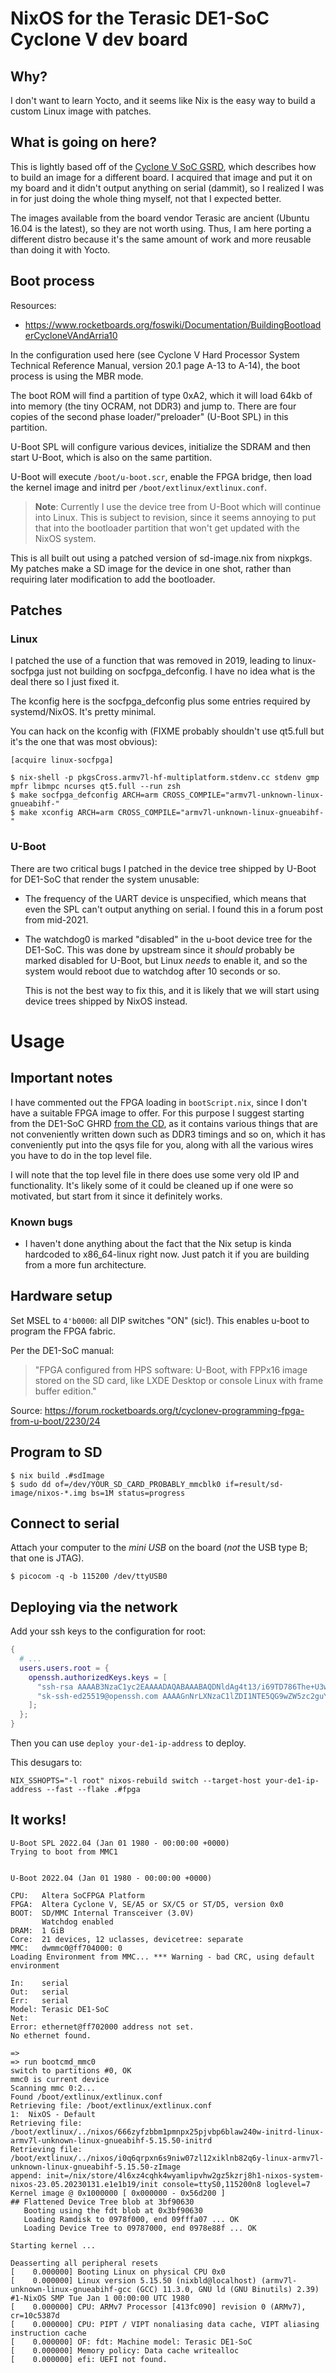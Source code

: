 # NixOS for the Terasic DE1-SoC Cyclone V dev board

## Why?

I don't want to learn Yocto, and it seems like Nix is the easy way to build a
custom Linux image with patches.

## What is going on here?

This is lightly based off of the [Cyclone V SoC
GSRD](https://www.rocketboards.org/foswiki/Documentation/CycloneVSoCGSRD),
which describes how to build an image for a different board. I acquired that
image and put it on my board and it didn't output anything on serial (dammit),
so I realized I was in for just doing the whole thing myself, not that I
expected better.

The images available from the board vendor Terasic are ancient (Ubuntu 16.04 is
the latest), so they are not worth using. Thus, I am here porting a different
distro because it's the same amount of work and more reusable than doing it
with Yocto.

## Boot process

Resources:
* https://www.rocketboards.org/foswiki/Documentation/BuildingBootloaderCycloneVAndArria10

In the configuration used here (see Cyclone V Hard Processor System
Technical Reference Manual, version 20.1 page A-13 to A-14), the boot process
is using the MBR mode.

The boot ROM will find a partition of type 0xA2, which it will load 64kb of
into memory (the tiny OCRAM, not DDR3) and jump to. There are four copies of
the second phase loader/"preloader" (U-Boot SPL) in this partition.

U-Boot SPL will configure various devices, initialize the SDRAM and then start
U-Boot, which is also on the same partition.

U-Boot will execute `/boot/u-boot.scr`, enable the FPGA bridge, then load the
kernel image and initrd per `/boot/extlinux/extlinux.conf`.

> **Note**: Currently I use the device tree from U-Boot which will continue
> into Linux. This is subject to revision, since it seems annoying to put that
> into the bootloader partition that won't get updated with the NixOS system.

This is all built out using a patched version of sd-image.nix from nixpkgs.
My patches make a SD image for the device in one shot, rather than requiring
later modification to add the bootloader.

## Patches

### Linux

I patched the use of a function that was removed in 2019, leading to
linux-socfpga just not building on socfpga_defconfig. I have no idea what is
the deal there so I just fixed it.

The kconfig here is the socfpga_defconfig plus some entries required by
systemd/NixOS. It's pretty minimal.

You can hack on the kconfig with (FIXME probably shouldn't use qt5.full but
it's the one that was most obvious):

```
[acquire linux-socfpga]

$ nix-shell -p pkgsCross.armv7l-hf-multiplatform.stdenv.cc stdenv gmp mpfr libmpc ncurses qt5.full --run zsh
$ make socfpga_defconfig ARCH=arm CROSS_COMPILE="armv7l-unknown-linux-gnueabihf-"
$ make xconfig ARCH=arm CROSS_COMPILE="armv7l-unknown-linux-gnueabihf-"
```

### U-Boot

There are two critical bugs I patched in the device tree shipped by U-Boot for
DE1-SoC that render the system unusable:

* The frequency of the UART device is unspecified, which means that even the
  SPL can't output anything on serial. I found this in a forum post from
  mid-2021.
* The watchdog0 is marked "disabled" in the u-boot device tree for the
  DE1-SoC. This was done by upstream since it *should* probably be marked
  disabled for U-Boot, but Linux *needs* to enable it, and so the system would
  reboot due to watchdog after 10 seconds or so.

  This is not the best way to fix this, and it is likely that we will start
  using device trees shipped by NixOS instead.

# Usage

## Important notes

I have commented out the FPGA loading in `bootScript.nix`, since I don't have a
suitable FPGA image to offer. For this purpose I suggest starting from the
DE1-SoC GHRD [from the CD][de1-cd], as it contains various things that are not
conveniently written down such as DDR3 timings and so on, which it has
conveniently put into the qsys file for you, along with all the various wires
you have to do in the top level file.

I will note that the top level file in there does use some very old IP and
functionality. It's likely some of it could be cleaned up if one were
so motivated, but start from it since it definitely works.

[de1-cd]: https://www.terasic.com.tw/cgi-bin/page/archive.pl?Language=English&No=836&PartNo=4

### Known bugs

* I haven't done anything about the fact that the Nix setup is kinda hardcoded
  to x86_64-linux right now. Just patch it if you are building from a more fun
  architecture.

## Hardware setup

Set MSEL to `4'b0000`: all DIP switches "ON" (sic!). This enables u-boot to
program the FPGA fabric.

Per the DE1-SoC manual:

> "FPGA configured from HPS software: U-Boot, with FPPx16 image stored on the
> SD card, like LXDE Desktop or console Linux with frame buffer edition."

Source: https://forum.rocketboards.org/t/cyclonev-programming-fpga-from-u-boot/2230/24

## Program to SD

```
$ nix build .#sdImage
$ sudo dd of=/dev/YOUR_SD_CARD_PROBABLY_mmcblk0 if=result/sd-image/nixos-*.img bs=1M status=progress
```

## Connect to serial

Attach your computer to the *mini USB* on the board (*not* the USB type B; that
one is JTAG).

```
$ picocom -q -b 115200 /dev/ttyUSB0
```

## Deploying via the network

Add your ssh keys to the configuration for root:

```nix
{
  # ...
  users.users.root = {
    openssh.authorizedKeys.keys = [
      "ssh-rsa AAAAB3NzaC1yc2EAAAADAQABAAABAQDNldAg4t13/i69TD786The+U3wbiNUdW2Kc9KNWvEhgpf4y4x4Sft0oYfkPw5cjX4H3APqfD+b7ItAG0GCbwHw6KMYPoVMNK08zBMJUqt1XExbqGeFLqBaeqDsmEAYXJRbjMTAorpOCtgQdoCKK/DvZ51zUWXxT8UBNHSl19Ryv5Ry5VVdbAE35rqs57DQ9+ma6htXnsBEmmnC+1Zv1FE956m/OpBTId50mor7nS2FguAtPZnDPpTd5zl9kZmJEuWCrmy6iinw5V4Uy1mLeZkQv+/FtozbyifCRCvps9nHpv4mBSU5ABLgnRRvXs+D41Jx7xloNADr1nNgpsNrYaTh hed-bot-ssh-tpm-rsa"
      "sk-ssh-ed25519@openssh.com AAAAGnNrLXNzaC1lZDI1NTE5QG9wZW5zc2guY29tAAAAIKYljH8iPMrH00lOb3ETxRrZimdKzPPEdsJQ5D5ovtOwAAAACnNzaDpzc2hrZXk= ssh:sshkey"
    ];
  };
}
```

Then you can use `deploy your-de1-ip-address` to deploy.

This desugars to:

```
NIX_SSHOPTS="-l root" nixos-rebuild switch --target-host your-de1-ip-address --fast --flake .#fpga
```

## It works!

```
U-Boot SPL 2022.04 (Jan 01 1980 - 00:00:00 +0000)
Trying to boot from MMC1


U-Boot 2022.04 (Jan 01 1980 - 00:00:00 +0000)

CPU:   Altera SoCFPGA Platform
FPGA:  Altera Cyclone V, SE/A5 or SX/C5 or ST/D5, version 0x0
BOOT:  SD/MMC Internal Transceiver (3.0V)
       Watchdog enabled
DRAM:  1 GiB
Core:  21 devices, 12 uclasses, devicetree: separate
MMC:   dwmmc0@ff704000: 0
Loading Environment from MMC... *** Warning - bad CRC, using default environment

In:    serial
Out:   serial
Err:   serial
Model: Terasic DE1-SoC
Net:
Error: ethernet@ff702000 address not set.
No ethernet found.

=>
=> run bootcmd_mmc0
switch to partitions #0, OK
mmc0 is current device
Scanning mmc 0:2...
Found /boot/extlinux/extlinux.conf
Retrieving file: /boot/extlinux/extlinux.conf
1:	NixOS - Default
Retrieving file: /boot/extlinux/../nixos/666zyfzbbm1pmnpx25pjvbp6blaw240w-initrd-linux-armv7l-unknown-linux-gnueabihf-5.15.50-initrd
Retrieving file: /boot/extlinux/../nixos/i0q6qrpxn6s9niw07zl12xiklnb82q6y-linux-armv7l-unknown-linux-gnueabihf-5.15.50-zImage
append: init=/nix/store/4l6xz4cqhk4wyamlipvhw2gz5kzrj8h1-nixos-system-nixos-23.05.20230131.e1e1b19/init console=ttyS0,115200n8 loglevel=7
Kernel image @ 0x1000000 [ 0x000000 - 0x56d200 ]
## Flattened Device Tree blob at 3bf90630
   Booting using the fdt blob at 0x3bf90630
   Loading Ramdisk to 0978f000, end 09fffa07 ... OK
   Loading Device Tree to 09787000, end 0978e88f ... OK

Starting kernel ...

Deasserting all peripheral resets
[    0.000000] Booting Linux on physical CPU 0x0
[    0.000000] Linux version 5.15.50 (nixbld@localhost) (armv7l-unknown-linux-gnueabihf-gcc (GCC) 11.3.0, GNU ld (GNU Binutils) 2.39) #1-NixOS SMP Tue Jan 1 00:00:00 UTC 1980
[    0.000000] CPU: ARMv7 Processor [413fc090] revision 0 (ARMv7), cr=10c5387d
[    0.000000] CPU: PIPT / VIPT nonaliasing data cache, VIPT aliasing instruction cache
[    0.000000] OF: fdt: Machine model: Terasic DE1-SoC
[    0.000000] Memory policy: Data cache writealloc
[    0.000000] efi: UEFI not found.
```

